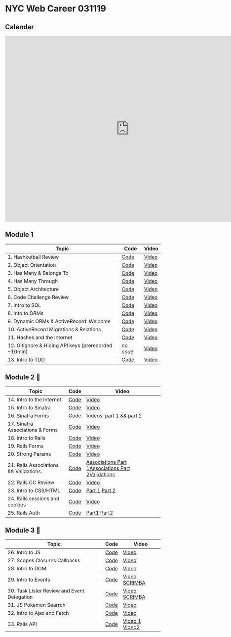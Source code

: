 # NYC Web Career 031119

## Calendar
<iframe src="https://calendar.google.com/calendar/embed?src=flatironschool.com_hiv0d4jc994575ep15fj33s3u8%40group.calendar.google.com&ctz=America%2FNew_York" style="border: 0" width="800" height="600" frameborder="0" scrolling="no"></iframe>

## Module 1
| Topic            | Code                | Video                |
| -----            | ----                | -----                |
| 1. Hashketball Review | [Code](https://github.com/learn-co-students/nyc-web-students-031119/tree/master/01-hashketball-review) | [Video](https://www.youtube.com/watch?v=AeHgRGVMiRA&feature=youtu.be) |
| 2. Object Orientation | [Code](https://github.com/learn-co-students/nyc-web-students-031119/tree/master/02-intro-to-oo) | [Video](https://www.youtube.com/watch?v=wrIBDmAo-xo&feature=youtu.be) |
| 3. Has Many & Belongs To | [Code](https://github.com/learn-co-students/nyc-web-students-031119/tree/master/03-oo-relations-one-to-many) | [Video](http://youtu.be/uBm1HjW8JMY) |
| 4. Has Many Through | [Code](https://github.com/learn-co-students/nyc-web-students-031119/tree/master/04-oo-many-to-many) | [Video](https://www.youtube.com/watch?v=RZTHsVHB1cM&feature=youtu.be) |
| 5. Object Architecture | [Code](https://github.com/learn-co-students/nyc-web-students-031119/tree/master/05-object-architecture) | [Video](http://youtu.be/ge2DwGj7-1M) |
| 6. Code Challenge Review | [Code](https://github.com/critsmet/many-to-many-through-event-ticket-attendee/) | [Video](https://www.youtube.com/watch?v=7hMZr1d6E-A) |
|7. Intro to SQL | [Code](https://github.com/learn-co-students/nyc-web-students-031119/tree/master/07-into-to-sql) | [Video](https://www.youtube.com/watch?v=KfTU-K4AecI)
| 8. Into to ORMs | [Code](https://github.com/learn-co-students/nyc-web-students-031119/tree/master/08-intro-to-orms) | [Video](https://www.youtube.com/watch?v=rwrouXnCMDk) |
| 9. Dynamic ORMs & ActiveRecord::Welcome | [Code](https://github.com/learn-co-students/nyc-web-students-031119/tree/master/09-dynamic-orms) | [Video](http://youtu.be/wwMxuGeZSNM) |
| 10. ActiveRecord Migrations & Relations | [Code](https://github.com/learn-co-students/nyc-web-students-031119/tree/master/10-activerecord) | [Video](https://www.youtube.com/watch?v=yMDLFvL9jy8&feature=youtu.be) |
| 11. Hashes and the Internet | [Code](https://github.com/learn-co-students/nyc-web-students-031119/tree/master/11-hashes-and-the-internet) | [Video](https://youtu.be/UBkMAzTQpwc) |
| 12. Gitignore & Hiding API keys (prerecorded ~10min) | _no code_ | [Video](https://www.youtube.com/watch?v=5MEpPVREUjE&feature=youtu.be) |
| 13. Intro to TDD | [Code](https://github.com/learn-co-students/nyc-web-students-031119/tree/master/12-intro-to-tdd) | [Video](https://www.youtube.com/watch?v=F_onqFJ6YP4&feature=youtu.be) |

## Module 2 🚂
| Topic            | Code                | Video                |
| -----            | ----                | -----                |
| 14. Intro to the Internet | [Code](https://github.com/learn-co-students/nyc-web-students-031119/tree/master/13-intro-to-internet) | [Video](https://youtu.be/6h_YJmmppqY) |
| 15. Intro to Sinatra | [Code](https://github.com/learn-co-students/nyc-web-students-031119/tree/master/14-intro-to-sinatra) | [Video](https://www.youtube.com/watch?v=dWTOhyVYoIo) |
| 16. Sinatra Forms | [Code](https://github.com/learn-co-students/nyc-web-students-031119/tree/master/15-sinatra-forms) | Videos: [part 1](https://youtu.be/Xs_E9FOMoqQ) && [part 2](https://youtu.be/NO4lrwjfi7s) |
| 17. Sinatra Associations & Forms | [Code](https://github.com/learn-co-students/nyc-web-students-031119/tree/master/16-sinatra-associations) | [Video](https://youtu.be/Sad9YJDh3Sk) |
| 18. Intro to Rails | [Code](https://github.com/learn-co-students/nyc-web-students-031119/tree/master/18-intro-to-rails) | [Video](https://youtu.be/K0P_yzXyKZg) |
| 19. Rails Forms | [Code](https://github.com/learn-co-students/nyc-web-students-031119/tree/master/19-rails-forms) | [Video](https://youtu.be/1cNLPimOkd0) |
| 20. Strong Params | [Code](https://github.com/learn-co-students/nyc-web-students-031119/tree/master/20-strong-params) | [Video](https://youtu.be/0QNartgWDvg) |
| 21. Rails Associations && Validations | [Code](https://github.com/learn-co-students/nyc-web-students-031119/tree/master/21-rails-associations) | [Associations Part 1](https://youtu.be/vAUYrZv2iF8)[Associations Part 2](https://youtu.be/BGpVp5-_Pn4)[Validations](https://youtu.be/vUmNi_NBL0g) |
| 22. Rails CC Review | [Code](https://github.com/learn-co-students/nyc-web-students-031119/tree/master/22-rails-cc-review) | [Video](https://youtu.be/m3w9HznO0w0) |
| 23. Intro to CSS/HTML | [Code](https://github.com/learn-co-students/nyc-web-students-031119/tree/master/23-intro-to-html-css) | [Part 1](https://www.youtube.com/watch?v=RGthcxcIzY0) [Part 2](https://www.youtube.com/watch?v=iNKv9PITL8w)|
| 24. Rails sessions and cookies | [Code](https://github.com/learn-co-students/nyc-web-students-031119/tree/master/24-sessions-cookies) | [Video](https://youtu.be/oXGyB8MG9SU)|
| 25. Rails Auth | [Code](https://github.com/learn-co-students/nyc-web-students-031119/tree/master/25-rails-auth) | [Part1](https://youtu.be/ErIX-LbQ7M4) [Part2](https://youtu.be/tHLfJZ_kJLg)|


## Module 3 🤠
| Topic            | Code                | Video                |
| -----            | ----                | -----                |
| 26. Intro to JS | [Code](https://github.com/learn-co-students/nyc-web-students-031119/tree/master/26-intro-to-js) | [Video](https://youtu.be/1MMw2PulhGE) |
| 27. Scopes Closures Callbacks | [Code](https://github.com/learn-co-students/nyc-web-students-031119/tree/master/27-scopes-closures-callbacks) | [Video](https://youtu.be/3kTf5Pyp8Fc) |
| 28. Intro to DOM | [Code](https://github.com/learn-co-students/nyc-web-students-031119/tree/master/28-DOM-intro) | [Video](https://youtu.be/L8rNEjBKkq0) |
| 29. Intro to Events | [Code](https://github.com/learn-co-students/nyc-web-students-031119/tree/master/29-intro-to-events) | [Video](https://youtu.be/Qx2RPuoD3ro) [SCRIMBA](https://scrimba.com/c/cWqp76Sy)|
| 30. Task Lister Review and Event Delegation | [Code](https://github.com/learn-co-students/nyc-web-students-031119/tree/master/30-task-lister-review-event-delegation) | [Video](https://youtu.be/cAVKZ6Pvf2E) [SCRIMBA](https://scrimba.com/c/cpqgN2UV)|
| 31. JS Pokemon Searrch | [Code](https://github.com/learn-co-students/nyc-web-students-031119/tree/master/31-js-pokemon-search) | [Video](https://youtu.be/lD5sK8dGSL8) |
| 32. Intro to Ajax and Fetch | [Code](https://github.com/learn-co-students/nyc-web-students-031119/tree/master/32-intro-to-AJAX) | [Video](https://youtu.be/2re-EdYJd-Y) |
| 33. Rails API | [Code](https://github.com/learn-co-students/nyc-web-students-031119/tree/master/33-rails-api) | [Video 1](https://www.youtube.com/watch?v=jHxLdfwbYS4&feature=youtu.be) [Video2](https://youtu.be/M8jvfoaH5wo)|
